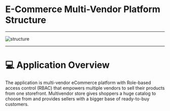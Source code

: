 # E-Commerce Multi-Vendor Platform Structure

---

[//]: # (- [Platform Structure]&#40;#section-1&#41;)

<a name="section-1"></a>

![structure](/docs/images/project/multi_vendor.png)

---

# 💻 Application Overview

The application is multi-vendor eCommerce platform with Role-based access control (RBAC) that empowers multiple vendors to sell their products from one storefront. Multivendor store gives shoppers a huge catalog to choose from and provides sellers with a bigger base of ready-to-buy customers.
